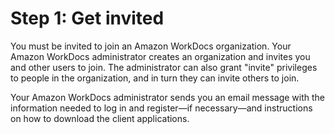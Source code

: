 # Step 1: Get invited<a name="get_invited"></a>

You must be invited to join an Amazon WorkDocs organization\. Your Amazon WorkDocs administrator creates an organization and invites you and other users to join\. The administrator can also grant "invite" privileges to people in the organization, and in turn they can invite others to join\. 

Your Amazon WorkDocs administrator sends you an email message with the information needed to log in and register—if necessary—and instructions on how to download the client applications\.